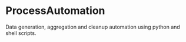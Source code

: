 # ProcessAutomation
Data generation, aggregation and cleanup automation using python and shell scripts.
